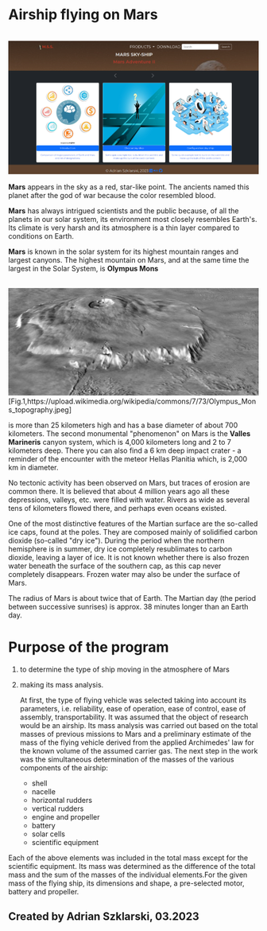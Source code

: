 # Airship flying on Mars

<br>
<img src="images/MSS.png" alt="Website of Mars Sky Ship">
<br>


**Mars** appears in the sky as a red, star-like point.
The ancients named this planet after the god of war because the color resembled blood.

**Mars** has always intrigued scientists and the public because, of all the planets in our solar system, its environment most closely resembles Earth's. Its climate is very harsh and its atmosphere is a thin layer compared to conditions on Earth.
 
**Mars** is known in the solar system for its highest mountain ranges and largest canyons. The highest mountain on Mars, and at the same time the largest in the Solar System, is **Olympus Mons**

<br>
<img src="images/Olympus_Mons_topography.jpeg" alt="Olympus Mons topography">
[Fig.1,https://upload.wikimedia.org/wikipedia/commons/7/73/Olympus_Mons_topography.jpeg] 
<br>


is more than 25 kilometers high and has a base diameter of about 700 kilometers. The second monumental "phenomenon" on Mars is the **Valles Marineris** canyon system, which is 4,000 kilometers long and 2 to 7 kilometers deep. There you can also find a 6 km deep impact crater - a reminder of the encounter with the meteor Hellas Planitia which, is 2,000 km in diameter.

No tectonic activity has been observed on Mars, but traces of erosion are common there. It is believed that about 4 million years ago all these depressions, valleys, etc. were filled with water. Rivers as wide as several tens of kilometers flowed there, and perhaps even oceans existed.

One of the most distinctive features of the Martian surface are the so-called ice caps, found at the poles. They are composed mainly of solidified carbon dioxide (so-called "dry ice"). During the period when the northern hemisphere is in summer, dry ice completely resublimates to carbon dioxide, leaving a layer of ice. It is not known whether there is also frozen water beneath the surface of the southern cap, as this cap never completely disappears. Frozen water may also be under the surface of Mars.

The radius of Mars is about twice that of Earth. The Martian day (the period between successive sunrises) is approx. 38 minutes longer than an Earth day.

# Purpose of the program

1. to determine the type of ship moving in the atmosphere of Mars 
2. making its mass analysis.
	
	At first, the type of flying vehicle was selected taking into account its parameters, i.e. reliability, ease of operation, ease of control, ease of assembly, transportability. 
It was assumed that the object of research would be an airship. Its mass analysis was carried out based on the total masses of previous missions to Mars and a preliminary estimate of the mass of the flying vehicle derived from the applied Archimedes' law for the known volume of the assumed carrier gas. 
The next step in the work was the simultaneous determination of the masses of the various components of the airship:
    - shell
    - nacelle
    - horizontal rudders
    - vertical rudders
    - engine and propeller
    - battery 
    - solar cells
    - scientific equipment
    
Each of the above elements was included in the total mass except for the scientific equipment. Its mass was determined as the difference of the total mass and the sum of the masses of the individual elements.For the given mass of the flying ship, its dimensions and shape, a pre-selected motor, battery and propeller.

## Created by Adrian Szklarski, 03.2023


